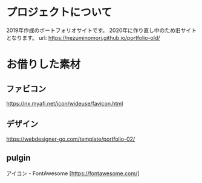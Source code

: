 # プロジェクトについて
2019年作成のポートフォリオサイトです。
2020年に作り直し中のため旧サイトとなります。
url: https://nezuminomori.github.io/portfolio-old/


# お借りした素材
## ファビコン
https://nx.myafi.net/icon/wideuse/favicon.html

## デザイン
https://webdesigner-go.com/template/portfolio-02/

## pulgin
アイコン - FontAwesome [https://fontawesome.com/]
